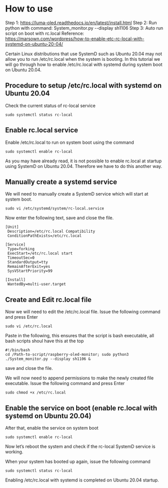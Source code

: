 # How to use
Step 1: https://luma-oled.readthedocs.io/en/latest/install.html
Step 2: Run python with command: System_monitor.py --display sh1106
Step 3: Auto run script on boot with rc.local
Reference: https://marsown.com/wordpress/how-to-enable-etc-rc-local-with-systemd-on-ubuntu-20-04/

Certain Linux distributions that use SystemD such as Ubuntu 20.04 may not allow you to run /etc/rc.local when the system is booting. In this tutorial we will go through how to enable /etc/rc.local with systemd during system boot on Ubuntu 20.04.

## Procedure to setup /etc/rc.local with systemd on Ubuntu 20.04

Check the current status of rc-local service

```
sudo systemctl status rc-local
```
## Enable rc.local service

Enable /etc/rc.local to run on system boot using the command
```
sudo systemctl enable rc-local
```
As you may have already read, it is not possible to enable rc.local at startup using SystemD on Ubuntu 20.04. Therefore we have to do this another way.
## Manually create a systemd service

We will need to manually create a SystemD service which will start at system boot.
```
sudo vi /etc/systemd/system/rc-local.service
```
Now enter the following text, save and close the file.
```
[Unit]
 Description=/etc/rc.local Compatibility
 ConditionPathExists=/etc/rc.local

[Service]
 Type=forking
 ExecStart=/etc/rc.local start
 TimeoutSec=0
 StandardOutput=tty
 RemainAfterExit=yes
 SysVStartPriority=99

[Install]
 WantedBy=multi-user.target
```
## Create and Edit rc.local file

Now we will need to edit the /etc/rc.local file. Issue the following command and press Enter
```
sudo vi /etc/rc.local
```
Paste in the following, this ensures that the script is bash executable, all bash scripts shoul have this at the top
```
#!/bin/bash
cd /Path-to-script/raspberry-oled-monitor; sudo python3 ./System_monitor.py --display sh1106 &
```
save and close the file.

We will now need to append permissions to make the newly created file executable. Issue the following command and press Enter
```
sudo chmod +x /etc/rc.local
```
## Enable the service on boot (enable rc.local with systemd on Ubuntu 20.04)

After that, enable the service on system boot
```
sudo systemctl enable rc-local
```
Now let’s reboot the system and check if the rc-local SystemD service is working.

When your system has booted up again, issue the following command
```
sudo systemctl status rc-local
```
Enabling /etc/rc.local with systemd is completed on Ubuntu 20.04 startup.
